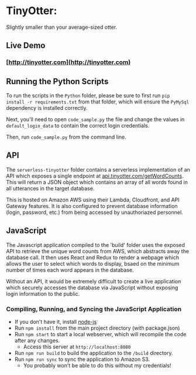 # TinyOtter: 
Slightly smaller than your average-sized otter.

## Live Demo
### [http://tinyotter.com](http://tinyotter.com)

## Running the Python Scripts

To run the scripts in the `Python` folder, please be sure to first run `pip install -r requirements.txt` from that folder, which will ensure the `PyMySql` dependency is installed correctly.

Next, you'll need to open `code_sample.py` the file and change the values in `default_login_data` to contain the correct login credentials.

Then, run `code_sample.py` from the command line.

## API

The `serverless-tinyotter` folder contains a serverless implementation of an API which exposes a single endpoint at [api.tinyotter.com/getWordCounts](http://api.tinyotter.com/getWordCounts).
This will return a JSON object which contains an array of all words found in all utterances in the target database.

This is hosted on Amazon AWS using their Lambda, Cloudfront, and API Gateway features. It is also configured to prevent database information (login, password, etc.) from being accessed by unauthoriazed personnel.

## JavaScript

The Javascript application compiled to the 'build' folder uses the exposed API to retrieve the unique word counts from AWS, which abstracts away the database call. 
It then uses React and Redux to render a webpage which allows the user to select which words to display, bsaed on the minimum number of times each word appears in the database.

Without an API, it would be extremely difficult to create a live application which securely accesses the database via JavaScript without exposing login information to the public.

### Compiling, Running, and Syncing the JavaScript Application

   * If you don't have it, install [node-js](https://nodejs.org/en/)
   * Run `npm install` from the main project directory (with package.json)
   * Run `npm start` to start a local webserver, which will recompile the code after any changes. 
      * Access this server at `http://localhost:8080`
   * Run `npm run build` to build the application to the `/build` directory.
   * Run `npm run sync` to sync the application to Amazon S3. 
      * You probably won't be able to do this without my credentials!





